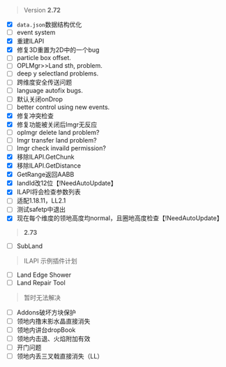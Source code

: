 > Version **2.72**
 - [x] `data.json`数据结构优化
 - [ ] event system
 - [x] 重建ILAPI
 - [x] 修复3D重置为2D中的一个bug
 - [ ] particle box offset.
 - [ ] OPLMgr>>Land sth, problem.
 - [ ] deep y selectland problems.
 - [ ] 跨维度安全传送问题
 - [ ] language autofix bugs.
 - [ ] 默认关闭onDrop
 - [ ] better control using new events.
 - [x] 修复冲突检查
 - [x] 修复功能被关闭后lmgr无反应
 - [ ] oplmgr delete land problem?
 - [ ] lmgr transfer land problem?
 - [ ] lmgr check invaild permission?
 - [x] 移除ILAPI.GetChunk
 - [x] 移除ILAPI.GetDistance
 - [x] GetRange返回AABB
 - [x] landId改12位【!NeedAutoUpdate】
 - [x] ILAPI将会检查参数列表
 - [ ] 适配1.18.11，LL2.1
 - [ ] 测试safetp中退出
 - [x] 现在每个维度的领地高度均normal，且圈地高度检查【!NeedAutoUpdate】

> **2.73**
 - [ ] SubLand

> ILAPI 示例插件计划
 - [ ] Land Edge Shower
 - [ ] Land Repair Tool

> 暂时无法解决
 - [ ] Addons破坏方块保护
 - [ ] 领地内撸末影水晶直接消失
 - [ ] 领地内讲台dropBook
 - [ ] 领地内击退、火焰附加有效
 - [ ] 开门问题
 - [ ] 领地内丢三叉戟直接消失（LL）